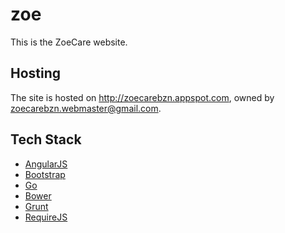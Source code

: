 zoe
===
This is the ZoeCare website.

Hosting
-------
The site is hosted on http://zoecarebzn.appspot.com, owned by [zoecarebzn.webmaster@gmail.com](mailto:zoecarebzn.webmaster@gmail.com).

Tech Stack
----------
* [AngularJS](http://angularjs.org/)
* [Bootstrap](http://getbootstrap.com/)
* [Go](http://golang.org/)
* [Bower](http://bower.io/)
* [Grunt](http://gruntjs.com/)
* [RequireJS](http://requirejs.org/)